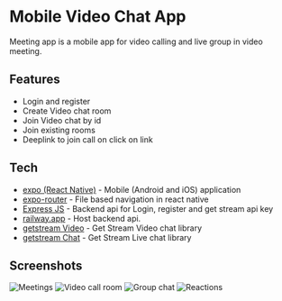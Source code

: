 # Mobile Video Chat App

Meeting app is a mobile app for video calling and live group in video meeting.

## Features

- Login and register
- Create Video chat room
- Join Video chat by id
- Join existing rooms
- Deeplink to join call on click on link

## Tech

- [expo (React Native)] - Mobile (Android and iOS) application
- [expo-router] - File based navigation in react native
- [Express JS] - Backend api for Login, register and get stream api key
- [railway.app] - Host backend api.
- [getstream Video] - Get Stream Video chat library
- [getstream Chat] - Get Stream Live chat library

## Screenshots

![Meetings](assets/screenshots/mettings.PNG)
![Video call room](assets/screenshots/video-call-room.PNG)
![Group chat](assets/screenshots/group-chat.PNG)
![Reactions](assets/screenshots/reactions.PNG)

[//]: # "These are reference links used in the body of this note and get stripped out when the markdown processor does its job. There is no need to format nicely because it shouldn't be seen. Thanks SO - http://stackoverflow.com/questions/4823468/store-comments-in-markdown-syntax"
[expo (React Native)]: https://expo.dev/
[Express JS]: https://expressjs.com/
[getstream Video]: https://getstream.io/video/
[getstream Chat]: https://getstream.io/chat/
[expo-router]: https://docs.expo.dev/router/introduction/
[railway.app]: https://railway.app/
